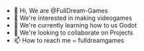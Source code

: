 - 👋 Hi, We are @FullDream-Games
- 👀 We're interested in making videogames
- 🌱 We're currently learning how to us Godot
- 💞️ We're looking to collaborate on Projects
- 📫 How to reach me ~ fulldreamgames

<!---
FullDream-Games/FullDream-Games is a ✨ special ✨ repository because its `README.md` (this file) appears on your GitHub profile.
You can click the Preview link to take a look at your changes.
--->
